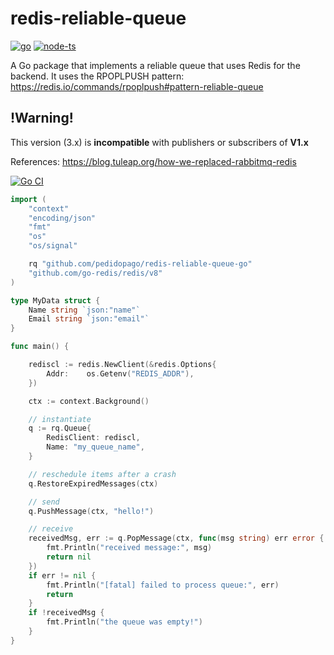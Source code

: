 # redis-reliable-queue
<a href="https://github.com/pedidopago/redis-reliable-queue-go">![go](https://img.shields.io/badge/go-1.18-blue)</a>
<a href="https://github.com/pedidopago/redis-reliable-queue-js">![node-ts](https://img.shields.io/badge/node-14%2B-yellow)</a>

A Go package that implements a reliable queue that uses Redis for the backend.
It uses the RPOPLPUSH pattern:
https://redis.io/commands/rpoplpush#pattern-reliable-queue

## !Warning!

This version (3.x) is **incompatible** with publishers or subscribers of **V1.x**

References:
https://blog.tuleap.org/how-we-replaced-rabbitmq-redis

[![Go CI](https://github.com/pedidopago/redis-reliable-queue-go/actions/workflows/ci.yml/badge.svg)](https://github.com/pedidopago/redis-reliable-queue-go/actions/workflows/ci.yml)

```go
import (
    "context"
    "encoding/json"
    "fmt"
    "os"
    "os/signal"

    rq "github.com/pedidopago/redis-reliable-queue-go"
    "github.com/go-redis/redis/v8"
)

type MyData struct {
    Name string `json:"name"`
    Email string `json:"email"`
}

func main() {

    rediscl := redis.NewClient(&redis.Options{
		Addr:    os.Getenv("REDIS_ADDR"),
	})

    ctx := context.Background()

    // instantiate
    q := rq.Queue{
        RedisClient: rediscl,
        Name: "my_queue_name",
    }

    // reschedule items after a crash
    q.RestoreExpiredMessages(ctx)

    // send
    q.PushMessage(ctx, "hello!")

    // receive
    receivedMsg, err := q.PopMessage(ctx, func(msg string) err error {
        fmt.Println("received message:", msg)
        return nil
    })
    if err != nil {
        fmt.Println("[fatal] failed to process queue:", err)
        return
    }
    if !receivedMsg {
        fmt.Println("the queue was empty!")
    }
}
```
